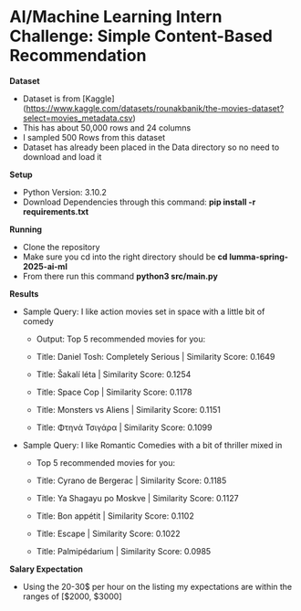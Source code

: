 # AI/Machine Learning Intern Challenge: Simple Content-Based Recommendation

**Dataset** 
 * Dataset is from [Kaggle] (https://www.kaggle.com/datasets/rounakbanik/the-movies-dataset?select=movies_metadata.csv)
 * This has about 50,000 rows and 24 columns
 * I sampled 500 Rows from this dataset
 * Dataset has already been placed in the Data directory so no need to download and load it

**Setup**
 * Python Version: 3.10.2
 * Download Dependencies through this command: **pip install -r requirements.txt**

**Running**
* Clone the repository 
* Make sure you cd into the right directory should be **cd lumma-spring-2025-ai-ml**
* From there run this command **python3 src/main.py**

**Results**

* Sample Query: I like action movies set in space with a little bit of comedy
   * Output: Top 5 recommended movies for you:
   * Title: Daniel Tosh: Completely Serious | Similarity Score: 0.1649

   * Title: Šakalí léta |
    Similarity Score: 0.1254

   * Title: Space Cop |
   Similarity Score: 0.1178

   * Title: Monsters vs Aliens |
   Similarity Score: 0.1151

   * Title: Φτηνά Τσιγάρα |
   Similarity Score: 0.1099
* Sample Query: I like Romantic Comedies with a bit of thriller mixed in
   * Top 5 recommended movies for you:
   * Title: Cyrano de Bergerac |
   Similarity Score: 0.1185

   * Title: Ya Shagayu po Moskve |
   Similarity Score: 0.1127

   * Title: Bon appétit |
   Similarity Score: 0.1102

   * Title: Escape |
   Similarity Score: 0.1022

   * Title: Palmipédarium |
   Similarity Score: 0.0985

**Salary Expectation**
* Using the 20-30$ per hour on the listing my expectations are within the ranges of [$2000, $3000]



